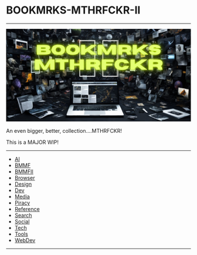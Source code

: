 # BOOKMRKS-MTHRFCKR-II

---

![](BOOKMRKS.png)

An even bigger, better, collection....MTHRFCKR!

This is a MAJOR WIP!

---


- [AI](AI.md)
- [BMMF](BMMF.md)
- [BMMFII](BMMFII.md)
- [Browser](Browser.md)
- [Design](Design.md)
- [Dev](Dev.md)
- [Media](Media.md)
- [Piracy](Piracy.md)
- [Reference](Reference.md)
- [Search](Search.md)
- [Social](Social.md)
- [Tech](Tech.md)
- [Tools](Tools.md)
- [WebDev](WebDev.md)

---
